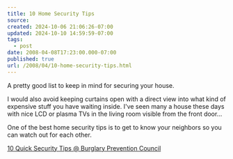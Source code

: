 ```yaml
---
title: 10 Home Security Tips
source: 
created: 2024-10-06 21:06:26-07:00
updated: 2024-10-10 14:59:59-07:00
tags:
  - post
date: 2008-04-08T17:23:00.000-07:00
published: true
url: /2008/04/10-home-security-tips.html
---
```



A pretty good list to keep in mind for securing your house.  
  
I would also avoid keeping curtains open with a direct view into what kind of expensive stuff you have waiting inside. I've seen many a house these days with nice LCD or plasma TVs in the living room visible from the front door...  
  
One of the best home security tips is to get to know your neighbors so you can watch out for each other.  
  
[10 Quick Security Tips @ Burglary Prevention Council](http://www.burglaryprevention.org/10%20Quick%20Security%20Tips.aspx)
